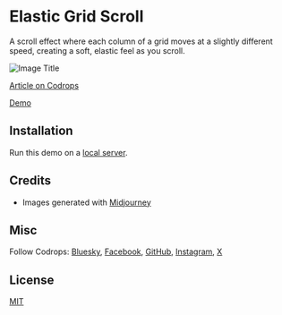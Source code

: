 # Elastic Grid Scroll

A scroll effect where each column of a grid moves at a slightly different speed, creating a soft, elastic feel as you scroll.

![Image Title](https://tympanus.net/codrops/wp-content/uploads/2025/06/ElasticGridScroll.jpg)

[Article on Codrops](https://tympanus.net/codrops/?p=94826)

[Demo](https://tympanus.net/Tutorials/ElasticGridScroll/)

## Installation

Run this demo on a [local server](https://developer.mozilla.org/en-US/docs/Learn/Common_questions/Tools_and_setup/set_up_a_local_testing_server).

## Credits

- Images generated with [Midjourney](https://midjourney.com)

## Misc

Follow Codrops: [Bluesky](https://bsky.app/profile/codrops.bsky.social), [Facebook](http://www.facebook.com/codrops), [GitHub](https://github.com/codrops), [Instagram](https://www.instagram.com/codropsss/), [X](http://www.x.com/codrops)

## License

[MIT](LICENSE)
